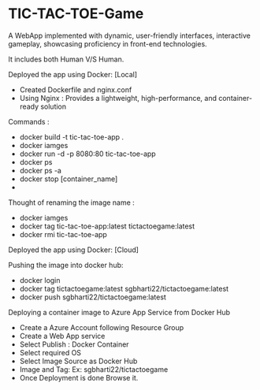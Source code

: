 # TIC-TAC-TOE-Game

A WebApp implemented with dynamic, user-friendly interfaces, interactive gameplay, showcasing proficiency in front-end technologies.

It includes both Human V/S Human.

Deployed the app using Docker: [Local]

- Created Dockerfile and nginx.conf
- Using Nginx : Provides a lightweight, high-performance, and container-ready solution

Commands : 

- docker build -t tic-tac-toe-app .
- docker iamges
- docker run -d -p 8080:80 tic-tac-toe-app
- docker ps
- docker ps -a
- docker stop [container_name]
- 

Thought of renaming the image name :

- docker iamges
- docker tag tic-tac-toe-app:latest tictactoegame:latest
- docker rmi tic-tac-toe-app

Deployed the app using Docker: [Cloud]

Pushing the image into docker hub:
- docker login
- docker tag tictactoegame:latest sgbharti22/tictactoegame:latest   
- docker push sgbharti22/tictactoegame:latest  

 Deploying a container image to Azure App Service from Docker Hub

 - Create a Azure Account following Resource Group
 - Create a Web App service 
 - Select Publish : Docker Container
 - Select required OS
 - Select Image Source as Docker Hub
 - Image and Tag: 
        Ex: sgbharti22/tictactoegame
 - Once Deployment is done Browse it.
